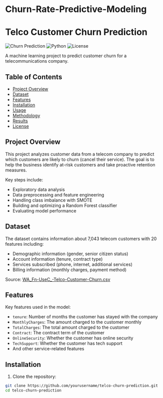 # Churn-Rate-Predictive-Modeling

# Telco Customer Churn Prediction

![Churn Prediction](https://img.shields.io/badge/Type-Machine_Learning-blue) 
![Python](https://img.shields.io/badge/Python-3.8%2B-green)
![License](https://img.shields.io/badge/License-MIT-orange)

A machine learning project to predict customer churn for a telecommunications company.

## Table of Contents
- [Project Overview](#project-overview)
- [Dataset](#dataset)
- [Features](#features)
- [Installation](#installation)
- [Usage](#usage)
- [Methodology](#methodology)
- [Results](#results)
- [License](#license)

## Project Overview

This project analyzes customer data from a telecom company to predict which customers are likely to churn (cancel their service). The goal is to help the business identify at-risk customers and take proactive retention measures.

Key steps include:
- Exploratory data analysis
- Data preprocessing and feature engineering
- Handling class imbalance with SMOTE
- Building and optimizing a Random Forest classifier
- Evaluating model performance

## Dataset

The dataset contains information about 7,043 telecom customers with 20 features including:

- Demographic information (gender, senior citizen status)
- Account information (tenure, contract type)
- Services subscribed (phone, internet, additional services)
- Billing information (monthly charges, payment method)

Source: [WA_Fn-UseC_-Telco-Customer-Churn.csv](https://www.kaggle.com/datasets/blastchar/telco-customer-churn)

## Features

Key features used in the model:
- `tenure`: Number of months the customer has stayed with the company
- `MonthlyCharges`: The amount charged to the customer monthly
- `TotalCharges`: The total amount charged to the customer
- `Contract`: The contract term of the customer
- `OnlineSecurity`: Whether the customer has online security
- `TechSupport`: Whether the customer has tech support
- And other service-related features

## Installation

1. Clone the repository:
```bash
git clone https://github.com/yourusername/telco-churn-prediction.git
cd telco-churn-prediction


